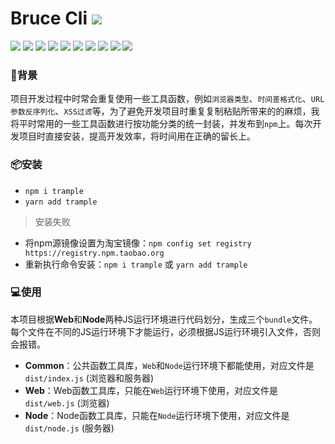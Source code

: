 # Bruce Cli <img src="https://img.shields.io/badge/trample-Web/Node通用工具库-f66.svg">

<img src="https://img.shields.io/badge/author-Joway%20Young-f66.svg">
<img src="https://img.shields.io/badge/version-0.0.1-f66.svg">
<img src="https://img.shields.io/badge/web-%3E%3D%2095%25-3c9.svg">
<img src="https://img.shields.io/badge/node-%3E%3D%208.0.0-3c9.svg">
<img src="https://img.shields.io/badge/size-176kb-09f.svg">
<img src="https://img.shields.io/badge/coverage-100%25-09f.svg">
<img src="https://img.shields.io/badge/test-passing-f90.svg">
<img src="https://img.shields.io/badge/build-passing-f90.svg">
<img src="https://img.shields.io/badge/platform-win--32%20%7C%20win--64%20%7C%20mac--64%20%7C%20linux--64-66f.svg">
<img src="https://img.shields.io/badge/license-MIT-66f.svg">

### 🎥背景

项目开发过程中时常会重复使用一些工具函数，例如`浏览器类型`、`时间差格式化`、`URL参数反序列化`、`XSS过滤`等，为了避免开发项目时重复复制粘贴所带来的的麻烦，我将平时常用的一些工具函数进行按功能分类的统一封装，并发布到`npm`上。每次开发项目时直接安装，提高开发效率，将时间用在正确的留长上。

### 📦安装

- `npm i trample`
- `yarn add trample`

> 安装失败

- 将npm源镜像设置为淘宝镜像：`npm config set registry https://registry.npm.taobao.org`
- 重新执行命令安装：`npm i trample` 或 `yarn add trample`

### 💻使用

本项目根据**Web**和**Node**两种JS运行环境进行代码划分，生成三个`bundle`文件。每个文件在不同的JS运行环境下才能运行，必须根据JS运行环境引入文件，否则会报错。

- **Common**：公共函数工具库，`Web`和`Node`运行环境下都能使用，对应文件是`dist/index.js` (浏览器和服务器)
- **Web**：Web函数工具库，只能在`Web`运行环境下使用，对应文件是`dist/web.js` (浏览器)
- **Node**：Node函数工具库，只能在`Node`运行环境下使用，对应文件是`dist/node.js` (服务器)